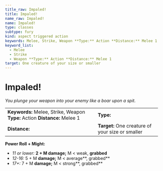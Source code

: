 ```yaml
---
title_raw: Impaled!
title: Impaled!
name_raw: Impaled!
name: Impaled!
type: classes
subtype: fury
kind: aspect triggered action
keywords: Melee, Strike, Weapon **Type:** Action **Distance:** Melee 1
keyword_list:
  - Melee
  - Strike
  - Weapon **Type:** Action **Distance:** Melee 1
target: One creature of your size or smaller
---
```


# Impaled!

*You plunge your weapon into your enemy like a boar upon a spit.*

|                                                                            |                                                  |
| :------------------------------------------------------------------------- | :----------------------------------------------- |
| **Keywords:** Melee, Strike, Weapon **Type:** Action **Distance:** Melee 1 | **Type:**                                        |
| **Distance:**                                                              | **Target:** One creature of your size or smaller |

**Power Roll + Might:**

- *11 or lower:* **2 + M damage;** M \< weak, **grabbed**
- *12-16:* 5 + M **damage;** M \< average\*\*, grabbed\*\*
- *17+:* 7 + M **damage;** M \< strong\*\*, grabbed\*\*
